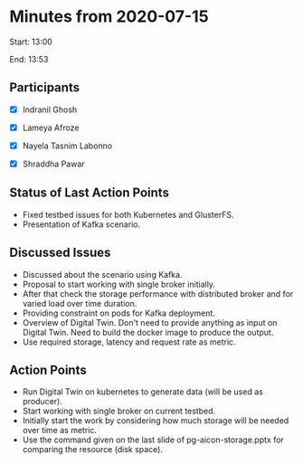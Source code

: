 
# Minutes from 2020-07-15

Start: 13:00

End: 13:53


## Participants

* [X] Indranil Ghosh
* [X] Lameya Afroze
* [X] Nayela Tasnim Labonno
* [X] Shraddha Pawar


## Status of Last Action Points

*	Fixed testbed issues for both Kubernetes and GlusterFS.
* Presentation of Kafka scenario.


## Discussed Issues

*	Discussed about the scenario using Kafka. 
* Proposal to start working with single broker initially. 
* After that check the storage performance with distributed broker and for varied load over time duration.
* Providing constraint on pods for Kafka deployment.
* Overview of Digital Twin. Don't need to provide anything as input on Digital Twin. Need to build the docker image to produce the output.
* Use required storage, latency and request rate as metric.


## Action Points

*	Run Digital Twin on kubernetes to generate data (will be used as producer).
*	Start working with single broker on current testbed.
*	Initially start the work by considering how much storage will be needed over time as metric.
*	Use the command given on the last slide of pg-aicon-storage.pptx for comparing the resource (disk space).

